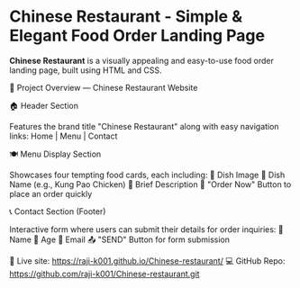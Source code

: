 # Chinese Restaurant - Simple & Elegant Food Order Landing Page

**Chinese Restaurant** is a visually appealing and easy-to-use food order landing page, built using HTML and CSS.

🍜 Project Overview — Chinese Restaurant Website

🏠 Header Section

Features the brand title "Chinese Restaurant" along with easy navigation links:
Home | Menu | Contact

🍽️ Menu Display Section

Showcases four tempting food cards, each including:
📸 Dish Image
🍛 Dish Name (e.g., Kung Pao Chicken)
📝 Brief Description
🛒 "Order Now" Button to place an order quickly

📞 Contact Section (Footer)

Interactive form where users can submit their details for order inquiries:
👤 Name
🔢 Age
📧 Email
📤 "SEND" Button for form submission

🔗 Live site: https://raji-k001.github.io/Chinese-restaurant/
💻 GitHub Repo: https://github.com/raji-k001/Chinese-restaurant.git
